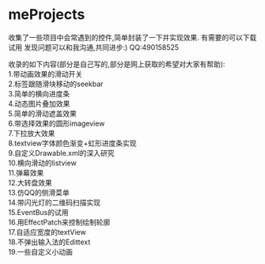 meProjects
==========

收集了一些项目中会常遇到的控件,简单封装了一下并实现效果.
有需要的可以下载试用
发现问题可以和我沟通,共同进步:)
QQ:490158525

收录的如下内容(部分是自己写的,部分是网上获取的希望对大家有帮助):</br>
1.带动画效果的滑动开关 </br>
2.标签跟随滑块移动的seekbar </br>
3.简单的横向进度条</br>
4.动态图片叠加效果</br>
5.简单的滑动遮盖效果</br>
6.带选择效果的圆形imageview</br>
7.下拉放大效果</br>
8.textview字体颜色渐变+虹形进度条实现</br>
9.自定义Drawable.xml的深入研究</br>
10.横向滑动的listview</br>
11.弹幕效果</br>
12.大转盘效果</br>
13.仿QQ的侧滑菜单</br>
14.带闪光灯的二维码扫描实现</br>
15.EventBus的试用</br>
16.用EffectPatch来控制绘制轮廓</br>
17.自适应宽度的textView</br>
18.不弹出输入法的Edittext</br>
19.一些自定义小动画</br>
